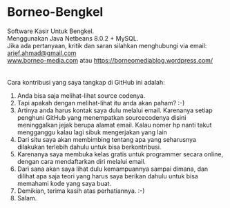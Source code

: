 # Borneo-Bengkel
Software Kasir Untuk Bengkel.<br> 
Menggunakan Java Netbeans 8.0.2 + MySQL.<br>
Jika ada pertanyaan, kritik dan saran silahkan menghubungi via email:<br>
arief.ahmad@gmail.com<br>
www.borneo-media.com atau https://borneomediablog.wordpress.com/<br>
<br>
<br>
Cara kontribusi yang saya tangkap di GitHub ini adalah:<br>
1. Anda bisa saja melihat-lihat source codenya.<br>
2. Tapi apakah dengan melihat-lihat itu anda akan paham? :-)<br>
3. Artinya anda harus kontak saya dulu melalui email. Karenanya setiap penghuni GitHub yang menempatkan sourcecodenya disini meninggalkan jejak berupa alamat email. Kalau nomer hp nanti takut mengganggu kalau lagi sibuk mengerjakan yang lain<br>
4. Dari situ saya akan membimbing tentang apa yang seharusnya dilakukan terlebih dahulu untuk bisa berkontribusi.<br>
5. Karenanya saya membuka kelas gratis untuk programmer secara online, dengan cara mendaftarkan diri melalui email.<br>
6. Dari sana akan saya lihat dulu kemampuannya sampai dimana, dan dilihat apa saja teori yang harus saya berikan dahulu untuk bisa memahami kode yang saya buat.<br>
7. Demikian, terima kasih atas perhatiannya. :-) <br>
8. Salam. <br>
